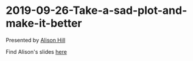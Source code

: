 # 2019-09-26-Take-a-sad-plot-and-make-it-better

Presented by [Alison Hill](https://alison.rbind.io/)

Find Alison's slides [here](https://alison.rbind.io/talk/2019-rladies-melbourne/)
